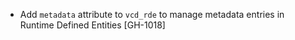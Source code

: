 * Add `metadata` attribute to `vcd_rde` to manage metadata entries in Runtime Defined Entities [GH-1018]
